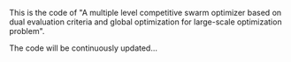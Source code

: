 This is the code of "A multiple level competitive swarm optimizer based on dual evaluation criteria and global optimization for large-scale optimization problem".

The code will be continuously updated...